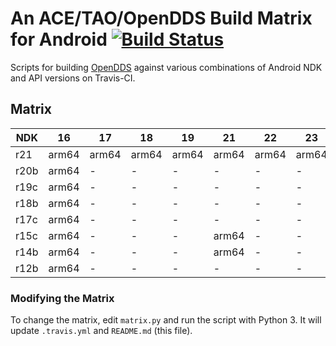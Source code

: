 # An ACE/TAO/OpenDDS Build Matrix for Android [![Build Status](https://travis-ci.org/iguessthislldo/OpenDDS-Android.svg?branch=master)](https://travis-ci.org/iguessthislldo/OpenDDS-Android)

Scripts for building [OpenDDS](https://github.com/objectcomputing/OpenDDS)
against various combinations of Android NDK and API versions on Travis-CI.

## Matrix

<!-- BEGIN MATRIX -->
<!-- This part is generated by matrix.py -->
| NDK | 16 | 17 | 18 | 19 | 21 | 22 | 23 | 24 | 26 | 27 | 28 | 29 |
| --- | --- | --- | --- | --- | --- | --- | --- | --- | --- | --- | --- | --- |
| r21 | arm64 | arm64 | arm64 | arm64 | arm64 | arm64 | arm64 | arm64 | arm64 | arm64 | arm64 | arm64 |
| r20b | arm64 | - | - | - | - | - | - | - | - | - | - | arm64 |
| r19c | arm64 | - | - | - | - | - | - | - | - | - | arm64 | - |
| r18b | arm64 | - | - | - | - | - | - | - | - | - | arm64 | - |
| r17c | arm64 | - | - | - | - | - | - | arm64 | - | - | arm64 | - |
| r15c | arm64 | - | - | - | arm64 | - | - | arm64 | - | - | - | - |
| r14b | arm64 | - | - | - | arm64 | - | - | - | - | - | - | - |
| r12b | arm64 | - | - | - | - | - | - | - | - | - | - | - |
<!-- END MATRIX -->

### Modifying the Matrix

To change the matrix, edit `matrix.py` and run the script with Python 3. It
will update `.travis.yml` and `README.md` (this file).
